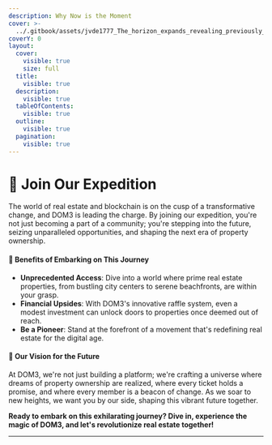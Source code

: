 ```yaml
---
description: Why Now is the Moment
cover: >-
  ../.gitbook/assets/jvde1777_The_horizon_expands_revealing_previously_uncharted_ter_93bfe67c-f91f-4c91-9aee-f2c067961ccb.png
coverY: 0
layout:
  cover:
    visible: true
    size: full
  title:
    visible: true
  description:
    visible: true
  tableOfContents:
    visible: true
  outline:
    visible: true
  pagination:
    visible: true
---
```


# 🚀 Join Our Expedition

The world of real estate and blockchain is on the cusp of a transformative change, and DOM3 is leading the charge. By joining our expedition, you're not just becoming a part of a community; you're stepping into the future, seizing unparalleled opportunities, and shaping the next era of property ownership.

#### 🎁 **Benefits of Embarking on This Journey**

* **Unprecedented Access**: Dive into a world where prime real estate properties, from bustling city centers to serene beachfronts, are within your grasp.
* **Financial Upsides**: With DOM3's innovative raffle system, even a modest investment can unlock doors to properties once deemed out of reach.
* **Be a Pioneer**: Stand at the forefront of a movement that's redefining real estate for the digital age.

#### 🌠 **Our Vision for the Future**

At DOM3, we're not just building a platform; we're crafting a universe where dreams of property ownership are realized, where every ticket holds a promise, and where every member is a beacon of change. As we soar to new heights, we want you by our side, shaping this vibrant future together.

**Ready to embark on this exhilarating journey? Dive in, experience the magic of DOM3, and let's revolutionize real estate together!**&#x20;



***
